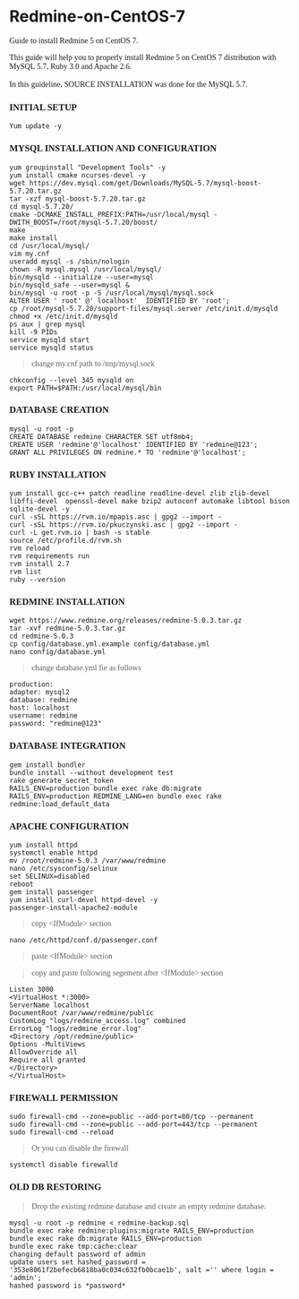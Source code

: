 # Redmine-on-CentOS-7
<font face="Ubuntu">Guide to install Redmine 5 on CentOS 7.

This guide will help you to properly install Redmine 5 on CentOS 7 distribution with MySQL 5.7, Ruby 3.0 and Apache 2.6. <br><br>
In this guideline, SOURCE INSTALLATION was done for the MySQL 5.7. <br>

### INITIAL SETUP
```
Yum update -y
```
### MYSQL INSTALLATION AND CONFIGURATION
```
yum groupinstall "Development Tools" -y
yum install cmake ncurses-devel -y
wget https://dev.mysql.com/get/Downloads/MySQL-5.7/mysql-boost-5.7.20.tar.gz
tar -xzf mysql-boost-5.7.20.tar.gz
cd mysql-5.7.20/
cmake -DCMAKE_INSTALL_PREFIX:PATH=/usr/local/mysql -DWITH_BOOST=/root/mysql-5.7.20/boost/
make
make install
cd /usr/local/mysql/
vim my.cnf
useradd mysql -s /sbin/nologin
chown -R mysql.mysql /usr/local/mysql/
bin/mysqld --initialize --user=mysql
bin/mysqld_safe --user=mysql & 
bin/mysql -u root -p -S /usr/local/mysql/mysql.sock
ALTER USER ' root' @' localhost'  IDENTIFIED BY 'root';
cp /root/mysql-5.7.20/support-files/mysql.server /etc/init.d/mysqld
chmod +x /etc/init.d/mysqld
ps aux | grep mysql
kill -9 PIDs
service mysqld start
service mysqld status
```
> change my.cnf path to /tmp/mysql.sock
```
chkconfig --level 345 mysqld on
export PATH=$PATH:/usr/local/mysql/bin
```
### DATABASE CREATION
```
mysql -u root -p
CREATE DATABASE redmine CHARACTER SET utf8mb4;
CREATE USER 'redmine'@'localhost' IDENTIFIED BY 'redmine@123';
GRANT ALL PRIVILEGES ON redmine.* TO 'redmine'@'localhost';
```
### RUBY INSTALLATION
```
yum install gcc-c++ patch readline readline-devel zlib zlib-devel libffi-devel  openssl-devel make bzip2 autoconf automake libtool bison sqlite-devel -y
curl -sSL https://rvm.io/mpapis.asc | gpg2 --import -
curl -sSL https://rvm.io/pkuczynski.asc | gpg2 --import -
curl -L get.rvm.io | bash -s stable
source /etc/profile.d/rvm.sh
rvm reload
rvm requirements run
rvm install 2.7
rvm list
ruby --version
```
### REDMINE INSTALLATION
```
wget https://www.redmine.org/releases/redmine-5.0.3.tar.gz
tar -xvf redmine-5.0.3.tar.gz
cd redmine-5.0.3
cp config/database.yml.example config/database.yml
nano config/database.yml
```
> change database.yml fie as follows
```
production:
adapter: mysql2
database: redmine
host: localhost
username: redmine
password: "redmine@123"
```
### DATABASE INTEGRATION
```
gem install bundler
bundle install --without development test
rake generate_secret_token
RAILS_ENV=production bundle exec rake db:migrate
RAILS_ENV=production REDMINE_LANG=en bundle exec rake redmine:load_default_data
```

### APACHE CONFIGURATION
```
yum install httpd
systemctl enable httpd
mv /root/redmine-5.0.3 /var/www/redmine
nano /etc/sysconfig/selinux 
set SELINUX=disabled
reboot
gem install passenger 
yum install curl-devel httpd-devel -y
passenger-install-apache2-module 
```
> copy \<IfModule> section
```
nano /etc/httpd/conf.d/passenger.conf 
```
> paste \<IfModule> section

> copy and paste following segement after \<IfModule> section
```
Listen 3000 
<VirtualHost *:3000> 
ServerName localhost 
DocumentRoot /var/www/redmine/public 
CustomLog "logs/redmine_access.log" combined 
ErrorLog "logs/redmine_error.log" 
<Directory /opt/redmine/public> 
Options -MultiViews 
AllowOverride all 
Require all granted 
</Directory> 
</VirtualHost>
```
### FIREWALL PERMISSION
```
sudo firewall-cmd --zone=public --add-port=80/tcp --permanent
sudo firewall-cmd --zone=public --add-port=443/tcp --permanent
sudo firewall-cmd --reload
```
> Or you can disable the firewall
```
systemctl disable firewalld
```
### OLD DB RESTORING
> Drop the existing redmine database and create an empty redmine database.
```
mysql -u root -p redmine < redmine-backup.sql
bundle exec rake redmine:plugins:migrate RAILS_ENV=production
bundle exec rake db:migrate RAILS_ENV=production
bundle exec rake tmp:cache:clear
changing default password of admin
update users set hashed_password = '353e8061f2befecb6818ba0c034c632fb0bcae1b', salt ='' where login = 'admin';
hashed password is *password*
```
